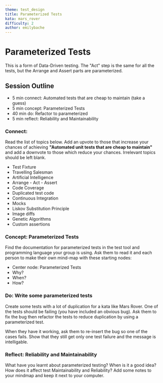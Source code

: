 ```yaml
---
theme: test_design
title: Parameterized Tests
kata: mars_rover
difficulty: 2
author: emilybache
---
```


# Parameterized Tests

This is a form of Data-Driven testing. The "Act" step is the same for all the tests, but the Arrange and Assert parts are parameterized.

## Session Outline
 
* 5 min connect: Automated tests that are cheap to maintain (take a guess)
* 5 min concept: Parameterized Tests
* 40 min do: Refactor to parameterized
* 5 min reflect: Reliability and Maintainability

### Connect: 

Read the list of topics below. Add an upvote to those that increase your chances of achieving __"Automated unit tests that are cheap to maintain"__ and add a downvote to those which reduce your chances. Irrelevant topics should be left blank. 

* Test Fixture
* Travelling Salesman
* Artificial Intelligence
* Arrange - Act - Assert
* Code Coverage
* Duplicated test code
* Continuous Integration
* Mocks
* Liskov Substitution Principle
* Image diffs
* Genetic Algorithms
* Custom assertions

### Concept: Parameterized Tests
Find the documentation for parameterized tests in the test tool and programming language your group is using. Ask them to read it and each person to make their own mind-map with these starting nodes:

- Center node: Parameterized Tests
- Why?
- When?
- How?

### Do: Write some parameterized tests
Create some tests with a lot of duplication for a kata like Mars Rover. One of the tests should be failing (you have included an obvious bug). Ask them to fix the bug then refactor the tests to reduce duplication by using a parameterized test.

When they have it working, ask them to re-insert the bug so one of the cases fails. Show that they still get only one test failure and the message is intelligable.

### Reflect: Reliability and Maintainability
What have you learnt about parameterized testing? When is it a good idea? How does it affect test Maintainability and Reliability? Add some notes to your mindmap and keep it next to your computer.
